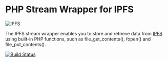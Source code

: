 # PHP Stream Wrapper for IPFS

![IPFS](https://user-images.githubusercontent.com/1211152/29604883-ca3a4028-87e0-11e7-9f9a-75de49b06048.png)

The IPFS stream wrapper enables you to store and retrieve data from [IPFS](https://ipfs.io/) using built-in PHP functions, such as file_get_contents(), fopen() and file_put_contents().

[![Build Status](https://api.travis-ci.com/treehouse-roots/php-ipfs-stream-wrapper.svg?branch=master)](https://travis-ci.com/treehouse-roots/php-ipfs-stream-wrapper)
